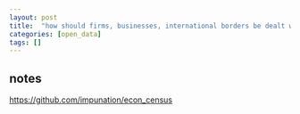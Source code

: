 ```yaml
---
layout: post
title:  "how should firms, businesses, international borders be dealt with using local statistics?"
categories: [open_data]
tags: []
---
```


## notes

https://github.com/impunation/econ_census